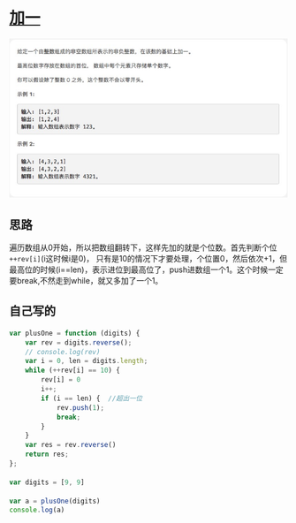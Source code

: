 # [加一](https://leetcode-cn.com/explore/interview/card/top-interview-questions-easy/1/array/27)

![plusOne](./imgs/plusOne.png)

## 思路

遍历数组从0开始，所以把数组翻转下，这样先加的就是个位数。首先判断个位`++rev[i]`(i这时候i是0)，
只有是10的情况下才要处理，个位置0，然后依次+1，但最高位的时候(i==len)，表示进位到最高位了，push进数组一个1。这个时候一定要break,不然走到while，就又多加了一个1。

## 自己写的
```js
var plusOne = function (digits) {
    var rev = digits.reverse();
    // console.log(rev)
    var i = 0, len = digits.length;
    while (++rev[i] == 10) {
        rev[i] = 0
        i++;
        if (i == len) {  //超出一位
            rev.push(1);
            break;
        }
    }
    var res = rev.reverse()
    return res;
};

var digits = [9, 9]

var a = plusOne(digits)
console.log(a)
```